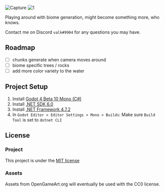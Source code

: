 ![Capture](https://user-images.githubusercontent.com/6277739/210028655-e4a7f89a-147c-4608-a024-28cd83c8fd39.PNG)
![1](https://user-images.githubusercontent.com/6277739/210111574-8ae1b585-19a6-49de-9df2-bf4bd2435031.PNG)

Playing around with biome generation, might become something more, who knows.

Contact me on Discord `valk#9904` for any questions you may have.

## Roadmap
- [ ] chunks generate when camera moves around
- [ ] biome specific trees / rocks
- [ ] add more color variety to the water

## Project Setup
1. Install [Godot 4 Beta 10 Mono (C#)](https://godotengine.org/article/dev-snapshot-godot-4-0-beta-10#downloads)
2. Install [.NET SDK 6.0](https://dotnet.microsoft.com/en-us/download)
3. Install [.NET Framework 4.7.2](https://duckduckgo.com/?q=.net+framework+4.7.2)
4. In `Godot Editor > Editor Settings > Mono > Builds`: Make sure `Build Tool` is set to `dotnet CLI`

## License
### Project
This project is under the [MIT license](https://github.com/valkyrienyanko/Project2D/blob/main/LICENSE)

### Assets
Assets from OpenGameArt.org will eventually be used with the CC0 license.
